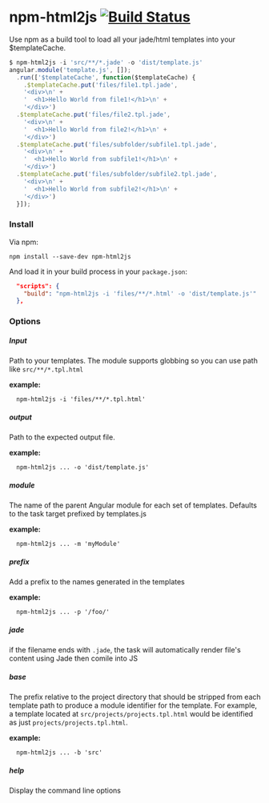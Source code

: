 # npm-html2js [![Build Status](https://travis-ci.org/arnauddri/npm-html2js.svg?branch=master)](https://travis-ci.org/arnauddri/npm-html2js) 

Use npm as a build tool to load all your jade/html templates into your $templateCache.

```javascript
$ npm-html2js -i 'src/**/*.jade' -o 'dist/template.js'
angular.module('template.js', []);
  .run(['$templateCache', function($templateCache) {
    .$templateCache.put('files/file1.tpl.jade',
    '<div>\n' +
    '  <h1>Hello World from file1!</h1>\n' +
    '</div>')
  .$templateCache.put('files/file2.tpl.jade',
    '<div>\n' +
    '  <h1>Hello World from file2!</h1>\n' +
    '</div>')
  .$templateCache.put('files/subfolder/subfile1.tpl.jade',
    '<div>\n' +
    '  <h1>Hello World from subfile1!</h1>\n' +
    '</div>')
  .$templateCache.put('files/subfolder/subfile2.tpl.jade',
    '<div>\n' +
    '  <h1>Hello World from subfile2!</h1>\n' +
    '</div>')
  }]);
```

### Install

Via npm:
```shell
npm install --save-dev npm-html2js
```

And load it in your build process in your ```package.json```:
```json
  "scripts": {
    "build": "npm-html2js -i 'files/**/*.html' -o 'dist/template.js'"
  },
```


### Options

##### Input

Path to your templates. The module supports globbing so you can use path like ```src/**/*.tpl.html```

**example:**
```shell
  npm-html2js -i 'files/**/*.tpl.html'
```

##### output

Path to the expected output file.

**example:**
```shell
  npm-html2js ... -o 'dist/template.js'
```

##### module

The name of the parent Angular module for each set of templates. Defaults to the task target prefixed by templates.js

**example:**
```shell
  npm-html2js ... -m 'myModule'
```

##### prefix

Add a prefix to the names generated in the templates

**example:**
```shell
  npm-html2js ... -p '/foo/'
```


##### jade

if the filename ends with ```.jade```, the task will automatically render file's content using Jade then comile into JS

##### base

The prefix relative to the project directory that should be stripped from each template path to produce a module identifier for the template. For example, a template located at ```src/projects/projects.tpl.html``` would be identified as just ```projects/projects.tpl.html```.

**example:**
```shell
  npm-html2js ... -b 'src'
```

##### help

Display the command line options
